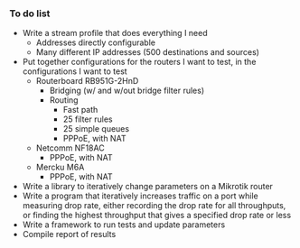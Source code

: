 ### To do list

* Write a stream profile that does everything I need
  * Addresses directly configurable
  * Many different IP addresses (500 destinations and sources)
* Put together configurations for the routers I want to test, in the configurations I want to test
  * Routerboard RB951G-2HnD
    * Bridging (w/ and w/out bridge filter rules)
    * Routing
      * Fast path
      * 25 filter rules
      * 25 simple queues
      * PPPoE, with NAT
  * Netcomm NF18AC
    * PPPoE, with NAT
  * Mercku M6A
    * PPPoE, with NAT
* Write a library to iteratively change parameters on a Mikrotik router
* Write a program that iteratively increases traffic on a port while measuring drop rate, either recording the drop rate for all throughputs, or finding the highest throughput that gives a specified drop rate or less
* Write a framework to run tests and update parameters
* Compile report of results
